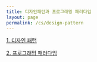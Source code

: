 ```yaml
---
title: 디자인패턴과 프로그래밍 패러다임
layout: page
permalink: /cs/design-pattern
---
```


[1. 디자인 패턴](https://velog.io/@rlackdals_98/%EB%94%94%EC%9E%90%EC%9D%B8-%ED%8C%A8%ED%84%B4)

[2. 프로그래밍 패러다임]()